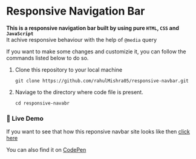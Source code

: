 # Responsive Navigation Bar

**This is a responsive navigation bar built by using pure `HTML`, `CSS` and `JavaScript`**\
It achive responsive behaviour with the help of `@media` query

If you want to make some changes and customizie it, you can follow the commands listed below to do so.

1. Clone this repository to your local machine
    ```shell
    git clone https://github.com/rahulMishra05/responsive-navbar.git
    ```
2. Naviage to the directory where code file is present.
    ```shell
    cd responsive-navabr
    ```
### 🚀 Live Demo 

If you want to see that how this reponsive navbar site looks like then [click here](https://responsive-navbar-rahul-mishra.netlify.app/)

You can also find it on [CodePen](https://codepen.io/rahulMishra05/pen/WNxGWpO)





